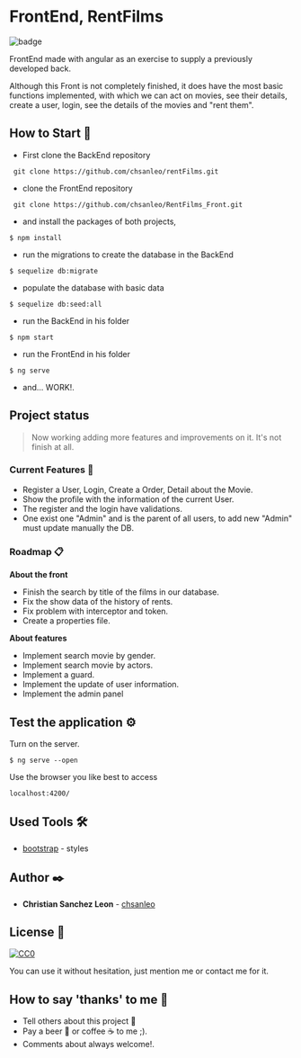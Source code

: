 # FrontEnd, RentFilms
![badge](https://img.shields.io/badge/working-active-brig)

FrontEnd made with angular as an exercise to supply a previously developed back. 

Although this Front is not completely finished, it does have the most basic functions implemented, with which we can act on movies, see their details, create a user, login, see the details of the movies and "rent them".


## How to Start 🚀

+ First clone the BackEnd repository 
```
 git clone https://github.com/chsanleo/rentFilms.git
```
+ clone the FrontEnd repository 
```
 git clone https://github.com/chsanleo/RentFilms_Front.git
```

+ and install the packages of both projects,

```
$ npm install
```

+ run the migrations to create the database in the BackEnd

```
$ sequelize db:migrate
```

+ populate the database with basic data

```
$ sequelize db:seed:all
```
 
+ run the BackEnd in his folder

```
$ npm start
```

+ run the FrontEnd in his folder

```
$ ng serve
```

+ and... WORK!.


## Project status

>Now working adding more features and improvements on it. It's not finish at all.

### Current Features 📄

+ Register a User, Login, Create a Order, Detail about the Movie.
+ Show the profile with the information of the current User.
+ The register and the login have validations.
+ One exist one "Admin" and is the parent of all users, to add new "Admin" must update manually the DB.


### Roadmap 📋

**About the front**
+ Finish the search by title of the films in our database.
+ Fix the show data of the history of rents.
+ Fix problem with interceptor and token.
+ Create a properties file.

**About features**
+ Implement search movie by gender.
+ Implement search movie by actors.
+ Implement a guard.
+ Implement the update of user information.
+ Implement the admin panel


## Test the application ⚙️

Turn on the server.
```
$ ng serve --open
```

Use the browser you like best to access
```
localhost:4200/
```

## Used Tools 🛠️

* [bootstrap](https://getbootstrap.com/) - styles


## Author ✒️

* **Christian Sanchez Leon** - [chsanleo](https://github.com/chsanleo)


## License 📄
[![CC0](https://licensebuttons.net/p/zero/1.0/88x31.png)](https://creativecommons.org/publicdomain/zero/1.0/)

You can use it without hesitation, just mention me or contact me for it.


## How to say 'thanks' to me  🎁

* Tell others about this project 📢
* Pay a beer 🍺 or coffee ☕ to me ;). 
* Comments about always welcome!.